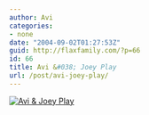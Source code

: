 ```yaml
---
author: Avi
categories:
- none
date: "2004-09-02T01:27:53Z"
guid: http://flaxfamily.com/?p=66
id: 66
title: Avi &#038; Joey Play
url: /post/avi-joey-play/
---
```

[![Avi & Joey Play](http://flaxfamily.com/blog/uploads/thumb-avijoeyjujitsu.jpg)](http://flaxfamily.com/blog/uploads/avijoeyjujitsu.jpg)
